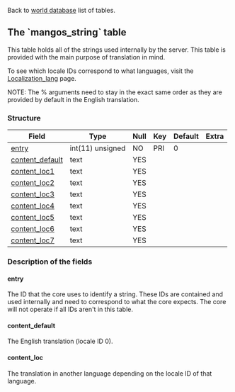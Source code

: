 Back to [world database](mangosdb_struct) list of tables.

The \`mangos\_string\` table
----------------------------

This table holds all of the strings used internally by the server. This table is provided with the main purpose of translation in mind.

To see which locale IDs correspond to what languages, visit the [Localization\_lang](Localization_lang) page.

NOTE: The % arguments need to stay in the exact same order as they are provided by default in the English translation.

### Structure

| **Field**                                         | **Type**         | **Null** | **Key** | **Default** | **Extra** |
|---------------------------------------------------|------------------|----------|---------|-------------|-----------|
| [entry](Mangos_string#entry)                      | int(11) unsigned | NO       | PRI     | 0           |           |
| [content\_default](Mangos_string#content_default) | text             | YES      |         |             |           |
| [content\_loc1](Mangos_string#content_loc)        | text             | YES      |         |             |           |
| [content\_loc2](Mangos_string#content_loc)        | text             | YES      |         |             |           |
| [content\_loc3](Mangos_string#content_loc)        | text             | YES      |         |             |           |
| [content\_loc4](Mangos_string#content_loc)        | text             | YES      |         |             |           |
| [content\_loc5](Mangos_string#content_loc)        | text             | YES      |         |             |           |
| [content\_loc6](Mangos_string#content_loc)        | text             | YES      |         |             |           |
| [content\_loc7](Mangos_string#content_loc)        | text             | YES      |         |             |           |

### Description of the fields

#### entry

The ID that the core uses to identify a string. These IDs are contained and used internally and need to correspond to what the core expects. The core will not operate if all IDs aren't in this table.

#### content\_default

The English translation (locale ID 0).

#### content\_loc

The translation in another language depending on the locale ID of that language.
